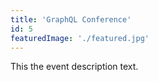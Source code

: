```yaml
---
title: 'GraphQL Conference'
id: 5
featuredImage: './featured.jpg'
---
```


This the event description text.
